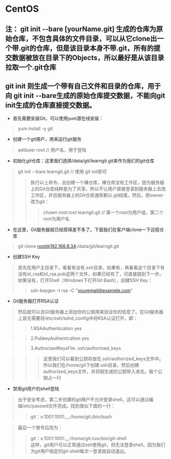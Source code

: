 # CentOS

## 注： git init --bare [yourName.git] 生成的仓库为原始仓库，不包含具体的文件目录，可以从它clone出一个带.git的仓库，但是该目录本身不带.git，所有的提交数据被放在目录下的Objects，所以最好是从该目录拉取一个.git仓库

## git init 则生成一个带有自己文件和目录的仓库，用于向 git init --bare生成的原始仓库提交数据，不能向git init生成的仓库直接提交数据。

- 首先需要安装Git，可以使用yum源在线安装：
> yum install -y git

- 创建一个git用户，用来运行git服务
> adduser root   // 用户名，用于登陆

- 初始化git仓库：这里我们选择/data/git/learngit.git来作为我们的git仓库
> git init --bare learngit.git    // 使用 git init即可
>> 执行以上命令，会创建一个裸仓库，裸仓库没有工作区，因为服务器上的Git仓库纯粹是为了共享，所以不让用户直接登录到服务器上去改工作区，并且服务器上的Git仓库通常都以.git结尾。然后，把owner改为git：
>>> chown root:root learngit.git    //  第一个root为用户组，第二个root为用户名

- 在这里，Git服务器就已经搭得差不多了。下面我们在客户端clone一下远程仓库
> git clone root@192.168.8.34:/data/git/learngit.git

- 创建SSH Key
> 首先在用户主目录下，看看有没有.ssh目录，如果有，再看看这个目录下有没有id_rsa和id_rsa.pub这两个文件，如果已经有了，可直接跳到下一步。如果没有，打开Shell（Windows下打开Git Bash），创建SSH Key：
>> ssh-keygen -t rsa -C "youremail@example.com"  

- Git服务器打开RSA认证
> 然后就可以去Git服务器上添加你的公钥用来验证你的信息了。在Git服务器上首先需要将/etc/ssh/sshd_config中将RSA认证打开，即：

>> 1.RSAAuthentication yes     

>> 2.PubkeyAuthentication yes     

>> 3.AuthorizedKeysFile  .ssh/authorized_keys

>>> 这里我们可以看到公钥存放在.ssh/authorized_keys文件中。所以我们在/home/git下创建.ssh目录，然后创建authorized_keys文件，并将刚生成的公钥导入进去。每个公钥占一行

- 禁用git用户的shell登陆

> 出于安全考虑，第二步创建的git用户不允许登录shell，这可以通过编辑/etc/passwd文件完成。找到类似下面的一行：
>> git：x:1001:1001:,,,:/home/git:/bin/bash  

> 最后一个冒号后改为：
>> git：x:1001:1001:,,,:/home/git:/usr/bin/git-shell  
> 这样，git用户可以正常通过ssh使用git，但无法登录shell，因为我们为git用户指定的git-shell每次一登录就自动退出。
